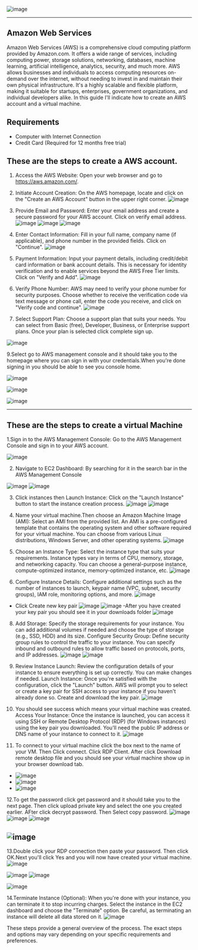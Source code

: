 
  ![image](https://github.com/PeterCodyLeon/Creating-virtual-machines-in-AWS/assets/161895166/7513c936-065a-4489-bdbf-f27c52c99c7e)

-----------

Amazon Web Services
-----------
Amazon Web Services (AWS) is a comprehensive cloud computing platform provided by Amazon.com. It offers a wide range of services, including computing power, storage solutions, networking, databases, machine learning, artificial intelligence, analytics, security, and much more. AWS allows businesses and individuals to access computing resources on-demand over the internet, without needing to invest in and maintain their own physical infrastructure. It's a highly scalable and flexible platform, making it suitable for startups, enterprises, government organizations, and individual developers alike. In this guide I'll indicate how to create an AWS account and a virtual machine.

Requirements
-----------

- Computer with Internet Connection
- Credit Card (Required for 12 months free trial)


These are the steps to create a AWS account.
-----------

1. Access the AWS Website: Open your web browser and go to https://aws.amazon.com/.


2. Initiate Account Creation: On the AWS homepage, locate and click on the "Create an AWS Account" button in the upper right corner.
![image](https://github.com/PeterCodyLeon/Creating-virtual-machines-in-AWS/assets/161895166/05fa5ce3-be52-41a3-a32a-d8dbf7a8b2b8)

3. Provide Email and Password: Enter your email address and create a secure password for your AWS account. Click on verify email address.
![image](https://github.com/PeterCodyLeon/Creating-virtual-machines-in-AWS/assets/161895166/149d0697-c1c5-45c4-88a1-ba9d4769f1d6)
![image](https://github.com/PeterCodyLeon/Creating-virtual-machines-in-AWS/assets/161895166/6dfea7df-7c5a-4bc3-82f1-891cf99f309f)
![image](https://github.com/PeterCodyLeon/Creating-virtual-machines-in-AWS/assets/161895166/967b72a1-aeea-4a3c-8926-272d7c0e0e77)


4. Enter Contact Information: Fill in your full name, company name (if applicable), and phone number in the provided fields. Click on "Continue".
![image](https://github.com/PeterCodyLeon/Creating-virtual-machines-in-AWS/assets/161895166/940b9c25-904e-4303-9e4b-1ab514ef843b)



5. Payment Information: Input your payment details, including credit/debit card information or bank account details. This is necessary for identity verification and to enable services beyond the AWS Free Tier limits. Click on "Verify and Add".
![image](https://github.com/PeterCodyLeon/Creating-virtual-machines-in-AWS/assets/161895166/8a6f6254-6501-4ae6-8f9d-8d68cb42c26b)


6. Verify Phone Number: AWS may need to verify your phone number for security purposes. Choose whether to receive the verification code via text message or phone call, enter the code you receive, and click on "Verify code and continue".
![image](https://github.com/PeterCodyLeon/Creating-virtual-machines-in-AWS/assets/161895166/51c4c195-b328-4068-ab5f-5956c1b4a47c)


8. Select Support Plan: Choose a support plan that suits your needs. You can select from Basic (free), Developer, Business, or Enterprise support plans. Once your plan is selected click complete sign up.

![image](https://github.com/PeterCodyLeon/Creating-virtual-machines-in-AWS/assets/161895166/49ecdf9c-00d4-4782-b069-c6e7f2b9d9b2)

9.Select go to AWS management console and it should take you to the homepage where you can sign in with your credentials.When you're done signing in you should be able to see you console home.

![image](https://github.com/PeterCodyLeon/Creating-virtual-machines-in-AWS/assets/161895166/2e45b940-d297-438f-81cb-990531ad24e1)

![image](https://github.com/PeterCodyLeon/Creating-virtual-machines-in-AWS/assets/161895166/5d0ff257-10bf-47cc-ab40-7c3b175b4062)

![image](https://github.com/PeterCodyLeon/Creating-virtual-machines-in-AWS/assets/161895166/3d2fbb80-40f4-42f0-8c52-ebc715c3b084)

   







-----------

These are the steps to create a virtual Machine
-----------
1.Sign in to the AWS Management Console: Go to the AWS Management Console and sign in to your AWS account.

![image](https://github.com/PeterCodyLeon/Creating-virtual-machines-in-AWS/assets/161895166/15af8b08-7531-413b-8b33-66f128eb89ca)



2. Navigate to EC2 Dashboard: By searching for it in the search bar in the AWS Management Console
   
![image](https://github.com/PeterCodyLeon/Creating-virtual-machines-in-AWS/assets/161895166/d5ecde9b-9aae-46d3-a696-be53e1bb4630)
![image](https://github.com/PeterCodyLeon/Creating-virtual-machines-in-AWS/assets/161895166/0e2cd3c7-1ff2-41b1-a605-a4aa251d804f)



   
3. Click instances then Launch Instance: Click on the "Launch Instance" button to start the instance creation process.
    ![image](https://github.com/PeterCodyLeon/Creating-virtual-machines-in-AWS/assets/161895166/c633e305-c3b2-42c3-8931-b60dff2be054)
    ![image](https://github.com/PeterCodyLeon/Creating-virtual-machines-in-AWS/assets/161895166/9620c9df-3e64-434d-9082-02b822d05737)


4. Name your virtual machine.Then choose an Amazon Machine Image (AMI): Select an AMI from the provided list. An AMI is a pre-configured template that contains the operating system and other software required for your virtual machine. You can choose from various Linux distributions, Windows Server, and other operating systems.
![image](https://github.com/PeterCodyLeon/Creating-virtual-machines-in-AWS/assets/161895166/56166bf0-1dbb-41ca-8461-5bd980d0512e)





5. Choose an Instance Type: Select the instance type that suits your requirements. Instance types vary in terms of CPU, memory, storage, and networking capacity. You can choose a general-purpose instance, compute-optimized instance, memory-optimized instance, etc.
![image](https://github.com/PeterCodyLeon/Creating-virtual-machines-in-AWS/assets/161895166/63c13f72-82de-4a4a-af69-370498956b35)


6. Configure Instance Details: Configure additional settings such as the number of instances to launch, keypair name (VPC, subnet, security groups), IAM role, monitoring options, and more.
![image](https://github.com/PeterCodyLeon/Creating-virtual-machines-in-AWS/assets/161895166/140c4722-0603-4665-b2e8-ad81f8595a92)

- Click Create new key pair
![image](https://github.com/PeterCodyLeon/Creating-virtual-machines-in-AWS/assets/161895166/71aad0a2-6189-414e-b669-b2172a270952)
![image](https://github.com/PeterCodyLeon/Creating-virtual-machines-in-AWS/assets/161895166/5b3bf9af-3c18-4af1-877c-6aad35486bad)
-After you have created your key pair you should see it in your downloads folder
![image](https://github.com/PeterCodyLeon/Creating-virtual-machines-in-AWS/assets/161895166/2d1eef42-ceb5-4e77-abe6-2b4a26eb4f07)



8. Add Storage: Specify the storage requirements for your instance. You can add additional volumes if needed and choose the type of storage (e.g., SSD, HDD) and its size.
Configure Security Group: Define security group rules to control the traffic to your instance. You can specify inbound and outbound rules to allow traffic based on protocols, ports, and IP addresses.
![image](https://github.com/PeterCodyLeon/Creating-virtual-machines-in-AWS/assets/161895166/c25428b5-f78d-4b49-b05a-27a34f8ed25c)
![image](https://github.com/PeterCodyLeon/Creating-virtual-machines-in-AWS/assets/161895166/ccb72bee-f2a2-49f7-8b00-4eec3d9d8400)


9. Review Instance Launch: Review the configuration details of your instance to ensure everything is set up correctly. You can make changes if needed.
Launch Instance: Once you're satisfied with the configuration, click the "Launch" button. AWS will prompt you to select or create a key pair for SSH access to your instance if you haven't already done so. Create and download the key pair.
![image](https://github.com/PeterCodyLeon/Creating-virtual-machines-in-AWS/assets/161895166/7e82a70e-9137-4816-802c-2abf920397a3)



10. You should see success which means your virtual machine was created. Access Your Instance: Once the instance is launched, you can access it using SSH  or Remote Desktop Protocol (RDP) (for Windows instances) using the key pair you downloaded. You'll need the public IP address or DNS name of your instance to connect to it.
![image](https://github.com/PeterCodyLeon/Creating-virtual-machines-in-AWS/assets/161895166/cc23599d-5224-404a-8284-ba95d38570bd)

11. To connect to your virtual machine click the box next to the name of your VM. Then Click connect. Click RDP Client. After click Download remote desktop file and you should see your virtual machine show up in your browser download tab.

- ![image](https://github.com/PeterCodyLeon/Creating-virtual-machines-in-AWS/assets/161895166/5379343c-83f8-4970-ab06-c8f727406348)
 - ![image](https://github.com/PeterCodyLeon/Creating-virtual-machines-in-AWS/assets/161895166/5066ddee-5f12-45d6-9ff6-c7b2709bef76)
-  ![image](https://github.com/PeterCodyLeon/Creating-virtual-machines-in-AWS/assets/161895166/aad5b610-4469-40e0-8fdd-3d4b9474633f)

 12.To get the password click get password and it should take you to the next page. Then click upload private key and select the one you created earlier. AFter click decrypt password. Then Select copy password.
 ![image](https://github.com/PeterCodyLeon/Creating-virtual-machines-in-AWS/assets/161895166/4785d5a7-1e45-4498-a5d4-cc739e2f7c80)
 ![image](https://github.com/PeterCodyLeon/Creating-virtual-machines-in-AWS/assets/161895166/13af8951-94a2-4448-9225-85b5ce46591a)
 ![image](https://github.com/PeterCodyLeon/Creating-virtual-machines-in-AWS/assets/161895166/f34a7c25-ade1-44dd-999a-20f76cbd53eb)

![image](https://github.com/PeterCodyLeon/Creating-virtual-machines-in-AWS/assets/161895166/dd72ce6e-14ed-4f10-b186-3840dacf38df)
-----------

13.Double click your RDP connection then paste your password. Then click OK.Next you'll click Yes and you will now have created your virtual machine.
![image](https://github.com/PeterCodyLeon/Creating-virtual-machines-in-AWS/assets/161895166/63cd7522-d326-4255-883e-708f89b628e5)


![image](https://github.com/PeterCodyLeon/Creating-virtual-machines-in-AWS/assets/161895166/f2e5066b-0237-492b-96c9-0c3380449e8f)
![image](https://github.com/PeterCodyLeon/Creating-virtual-machines-in-AWS/assets/161895166/8f742758-a3a4-46e2-815e-1d6899787de9)

![image](https://github.com/PeterCodyLeon/Creating-virtual-machines-in-AWS/assets/161895166/4c0e1c91-6e2f-43a7-88e6-2d8e6a440cce)

14.Terminate Instance (Optional): When you're done with your instance, you can terminate it to stop incurring charges. Select the instance in the EC2 dashboard and choose the "Terminate" option. Be careful, as terminating an instance will delete all data stored on it.
![image](https://github.com/PeterCodyLeon/Creating-virtual-machines-in-AWS/assets/161895166/415881b4-8d4c-4b0a-8136-e79a3287fb05)



These steps provide a general overview of the process. The exact steps and options may vary depending on your specific requirements and preferences.


